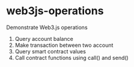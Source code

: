 # web3js-operations
Demonstrate Web3.js operations

1. Query account balance
2. Make transaction between two account
3. Query smart contract values
4. Call contract functions using call() and send()